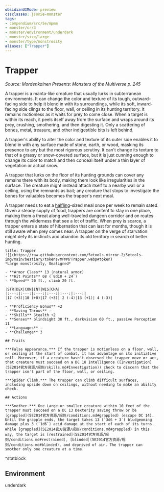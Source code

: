 ```yaml
---
obsidianUIMode: preview
cssclasses: json5e-monster
tags:
- compendium/src/5e/mpmm
- monster/cr/3
- monster/environment/underdark
- monster/size/large
- monster/type/monstrosity
aliases: ["Trapper"]
---
```

# Trapper
*Source: Mordenkainen Presents: Monsters of the Multiverse p. 245*  

A trapper is a manta-like creature that usually lurks in subterranean environments. It can change the color and texture of its tough, outward-facing side to help it blend in with its surroundings, while its soft, inward-facing side clings to the floor, wall, or ceiling in its hunting territory. It remains motionless as it waits for prey to come close. When a target is within its reach, it peels itself away from the surface and wraps around its prey, crushing, smothering, and then digesting it. Only a scattering of bones, metal, treasure, and other indigestible bits is left behind.

A trapper's ability to alter the color and texture of its outer side enables it to blend in with any surface made of stone, earth, or wood, masking its presence to any but the most rigorous scrutiny. It can't change its texture to that of a grassy or snow-covered surface, but it is just cunning enough to change its color to match and then conceal itself under a thin layer of vegetation or actual snow.

A trapper that lurks on the floor of its hunting grounds can cover any remains there with its body, making them look like irregularities in the surface. The creature might instead attach itself to a nearby wall or a ceiling, using the remnants as bait; any creature that stops to investigate the bones for valuables becomes the trapper's next meal.

A trapper needs to eat a [halfling](5E2014官方资源/races/halfling.md)-sized meal once per week to remain sated. Given a steady supply of food, trappers are content to stay in one place, making them a threat along well-traveled dungeon corridor and on routes through the wilderness that see a lot of traffic. When prey is scarce, a trapper enters a state of hibernation that can last for months, though it is still aware when prey comes near. A trapper on the verge of starvation might defy its instincts and abandon its old territory in search of better hunting.

```ad-statblock
title: Trapper
![](https://raw.githubusercontent.com/5etools-mirror-2/5etools-img/main/bestiary/tokens/MPMM/Trapper.webp#token)
*Large monstrosity, Unaligned*

- **Armor Class** 13 (natural armor)
- **Hit Points** 68 (`8d10 + 24`)
- **Speed** 20 ft., climb 20 ft.

|STR|DEX|CON|INT|WIS|CHA|
|:---:|:---:|:---:|:---:|:---:|:---:|
|17 (+3)|10 (+0)|17 (+3)| 2 (-4)|13 (+1)| 4 (-3)|

- **Proficiency Bonus** +2
- **Saving Throws** ⏤
- **Skills** Stealth +2
- **Senses** blindsight 30 ft., darkvision 60 ft., passive Perception 11
- **Languages** —
- **Challenge** 3

## Traits

***False Appearance.*** If the trapper is motionless on a floor, wall, or ceiling at the start of combat, it has advantage on its initiative roll. Moreover, if a creature hasn't observed the trapper move or act, that creature must succeed on a DC 18 Intelligence ([Investigation](5E2014官方资源/规则/skills.md#Investigation)) check to discern that the trapper isn't part of the floor, wall, or ceiling.

***Spider Climb.*** The trapper can climb difficult surfaces, including upside down on ceilings, without needing to make an ability check.

## Actions

***Smother.*** One Large or smaller creature within 10 feet of the trapper must succeed on a DC 13 Dexterity saving throw or be [grappled](5E2014官方资源/规则/conditions.md#grappled) (escape DC 14). Until the grapple ends, the target takes 13 (`3d6 + 3`) bludgeoning damage plus 3 (`1d6`) acid damage at the start of each of its turns. While [grappled](5E2014官方资源/规则/conditions.md#grappled) in this way, the target is [restrained](5E2014官方资源/规则/conditions.md#restrained), [blinded](5E2014官方资源/规则/conditions.md#blinded), and deprived of air. The trapper can smother only one creature at a time.
```
^statblock

## Environment

underdark